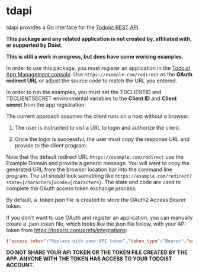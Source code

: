 # tdapi

tdapi provides a Go interface for the [Todoist REST API](https://developer.todoist.com/rest/v1/).

**This package and any related application is not created by, affiliated with, or supported by Doist.**

**This is still a work in progress, but does have some working examples.**

In order to use this package, you must register an application in the [Todoist App Management console](https://developer.todoist.com/appconsole.html). Use `https://example.com/redirect` as the **OAuth redirect URL** or adjust the source code to match the URL you entered.

In order to run the examples, you must set the TDCLIENTID and TDCLIENTSECRET environmental variables to the **Client ID** and **Client secret** from the app registration.

The current approach assumes the client runs on a host without a browser.

1. The user is instructed to vist a URL to login and authorize the client.

2. Once the login is successful, the user must copy the response URL and provide to the client program.

 Note that the default redirect URL `https://example.com/redirect` use the Example Domain and provide a generic message. You will want to copy the generated URL from the browser location bar into the command line program. The url should look something like `https://example.com/redirect?state={characters}&code={characters}`. The state and code are used to complete the OAuth access token exchange process.

By default, a .token.json file is created to store the OAuth2 Access Bearer token.

If you don't want to use OAuth and register an application, you can manually create a .json.token file, which looks like the json file below, with your API token from https://todoist.com/prefs/integrations:
```json
{"access_token":"Replace with your API token","token_type":"Bearer","expiry":"0001-01-01T00:00:00Z"}
```

**DO NOT SHARE YOUR API TOKEN OR THE TOKEN FILE CREATED BY THE APP. ANYONE WITH THE TOKEN HAS ACCESS TO YOUR TODOIST ACCOUNT.**

